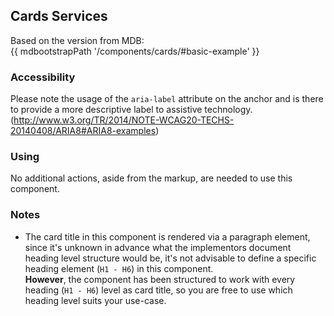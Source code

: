 ## Cards Services

Based on the version from MDB:<br>
{{ mdbootstrapPath '/components/cards/#basic-example' }}

### Accessibility

Please note the usage of the `aria-label` attribute on the anchor and is there to provide a more descriptive label to assistive technology.<br>
(http://www.w3.org/TR/2014/NOTE-WCAG20-TECHS-20140408/ARIA8#ARIA8-examples)

### Using

No additional actions, aside from the markup, are needed to use this component.

### Notes

* The card title in this component is rendered via a paragraph element, since it's unknown in advance what the implementors document heading level structure would be, it's not advisable to define a specific heading element (`H1 - H6`) in this component.<br>
**However**, the component has been structured to work with every heading (`H1 - H6`) level as card title, so you are free to use which heading level suits your use-case.